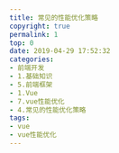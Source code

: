 ```yaml
---
title: 常见的性能优化策略
copyright: true
permalink: 1
top: 0
date: 2019-04-29 17:52:32
categories:
- 前端开发
- 1.基础知识
- 5.前端框架
- 1.Vue
- 7.vue性能优化
- 4.常见的性能优化策略
tags:
- vue
- vue性能优化
---
```


